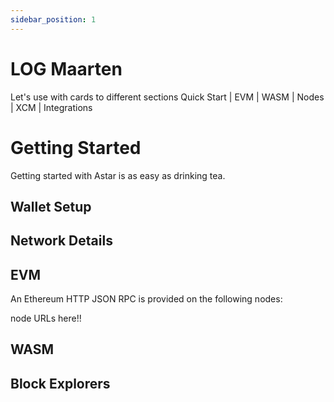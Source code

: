 ```yaml
---
sidebar_position: 1
---
```


# LOG Maarten

Let's use with cards to different sections
Quick Start | EVM | WASM | Nodes | XCM | Integrations


# Getting Started

Getting started with Astar is as easy as drinking tea.

## Wallet Setup

## Network Details

## EVM

An Ethereum HTTP JSON RPC is provided on the following nodes:

node URLs here!!

## WASM

## Block Explorers

